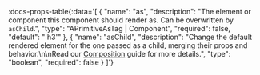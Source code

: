 <!-- This file was automatic generated. Do not edit it manually -->

:docs-props-table{:data='[
  {
    "name": "as",
    "description": "The element or component this component should render as. Can be overwritten by `asChild`.",
    "type": "APrimitiveAsTag | Component",
    "required": false,
    "default": "'h3'"
  },
  {
    "name": "asChild",
    "description": "Change the default rendered element for the one passed as a child, merging their props and behavior.\n\nRead our [Composition](https://akar.vinicunca.dev/core/guides/composition) guide for more details.",
    "type": "boolean",
    "required": false
  }
]'} 
